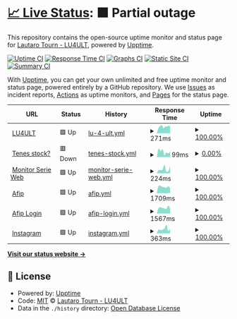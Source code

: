 # [📈 Live Status](https://lu4ult.github.io/upptime): <!--live status--> **🟧 Partial outage**

This repository contains the open-source uptime monitor and status page for [Lautaro Tourn - LU4ULT](https://lu4ult.com), powered by [Upptime](https://github.com/upptime/upptime).

[![Uptime CI](https://github.com/lu4ult/upptime/workflows/Uptime%20CI/badge.svg)](https://github.com/lu4ult/upptime/actions?query=workflow%3A%22Uptime+CI%22)
[![Response Time CI](https://github.com/lu4ult/upptime/workflows/Response%20Time%20CI/badge.svg)](https://github.com/lu4ult/upptime/actions?query=workflow%3A%22Response+Time+CI%22)
[![Graphs CI](https://github.com/lu4ult/upptime/workflows/Graphs%20CI/badge.svg)](https://github.com/lu4ult/upptime/actions?query=workflow%3A%22Graphs+CI%22)
[![Static Site CI](https://github.com/lu4ult/upptime/workflows/Static%20Site%20CI/badge.svg)](https://github.com/lu4ult/upptime/actions?query=workflow%3A%22Static+Site+CI%22)
[![Summary CI](https://github.com/lu4ult/upptime/workflows/Summary%20CI/badge.svg)](https://github.com/lu4ult/upptime/actions?query=workflow%3A%22Summary+CI%22)

With [Upptime](https://upptime.js.org), you can get your own unlimited and free uptime monitor and status page, powered entirely by a GitHub repository. We use [Issues](https://github.com/lu4ult/upptime/issues) as incident reports, [Actions](https://github.com/lu4ult/upptime/actions) as uptime monitors, and [Pages](https://lu4ult.github.io/upptime) for the status page.

<!--start: status pages-->
<!-- This summary is generated by Upptime (https://github.com/upptime/upptime) -->
<!-- Do not edit this manually, your changes will be overwritten -->
<!-- prettier-ignore -->
| URL | Status | History | Response Time | Uptime |
| --- | ------ | ------- | ------------- | ------ |
| <img alt="" src="https://icons.duckduckgo.com/ip3/lu4ult.com.ico" height="13"> [LU4ULT](https://lu4ult.com) | 🟩 Up | [lu-4-ult.yml](https://github.com/lu4ult/upptime/commits/HEAD/history/lu-4-ult.yml) | <details><summary><img alt="Response time graph" src="./graphs/lu-4-ult/response-time-week.png" height="20"> 271ms</summary><br><a href="https://lu4ult.github.io/upptime/history/lu-4-ult"><img alt="Response time 265" src="https://img.shields.io/endpoint?url=https%3A%2F%2Fraw.githubusercontent.com%2Flu4ult%2Fupptime%2FHEAD%2Fapi%2Flu-4-ult%2Fresponse-time.json"></a><br><a href="https://lu4ult.github.io/upptime/history/lu-4-ult"><img alt="24-hour response time 319" src="https://img.shields.io/endpoint?url=https%3A%2F%2Fraw.githubusercontent.com%2Flu4ult%2Fupptime%2FHEAD%2Fapi%2Flu-4-ult%2Fresponse-time-day.json"></a><br><a href="https://lu4ult.github.io/upptime/history/lu-4-ult"><img alt="7-day response time 271" src="https://img.shields.io/endpoint?url=https%3A%2F%2Fraw.githubusercontent.com%2Flu4ult%2Fupptime%2FHEAD%2Fapi%2Flu-4-ult%2Fresponse-time-week.json"></a><br><a href="https://lu4ult.github.io/upptime/history/lu-4-ult"><img alt="30-day response time 246" src="https://img.shields.io/endpoint?url=https%3A%2F%2Fraw.githubusercontent.com%2Flu4ult%2Fupptime%2FHEAD%2Fapi%2Flu-4-ult%2Fresponse-time-month.json"></a><br><a href="https://lu4ult.github.io/upptime/history/lu-4-ult"><img alt="1-year response time 265" src="https://img.shields.io/endpoint?url=https%3A%2F%2Fraw.githubusercontent.com%2Flu4ult%2Fupptime%2FHEAD%2Fapi%2Flu-4-ult%2Fresponse-time-year.json"></a></details> | <details><summary><a href="https://lu4ult.github.io/upptime/history/lu-4-ult">100.00%</a></summary><a href="https://lu4ult.github.io/upptime/history/lu-4-ult"><img alt="All-time uptime 99.99%" src="https://img.shields.io/endpoint?url=https%3A%2F%2Fraw.githubusercontent.com%2Flu4ult%2Fupptime%2FHEAD%2Fapi%2Flu-4-ult%2Fuptime.json"></a><br><a href="https://lu4ult.github.io/upptime/history/lu-4-ult"><img alt="24-hour uptime 100.00%" src="https://img.shields.io/endpoint?url=https%3A%2F%2Fraw.githubusercontent.com%2Flu4ult%2Fupptime%2FHEAD%2Fapi%2Flu-4-ult%2Fuptime-day.json"></a><br><a href="https://lu4ult.github.io/upptime/history/lu-4-ult"><img alt="7-day uptime 100.00%" src="https://img.shields.io/endpoint?url=https%3A%2F%2Fraw.githubusercontent.com%2Flu4ult%2Fupptime%2FHEAD%2Fapi%2Flu-4-ult%2Fuptime-week.json"></a><br><a href="https://lu4ult.github.io/upptime/history/lu-4-ult"><img alt="30-day uptime 100.00%" src="https://img.shields.io/endpoint?url=https%3A%2F%2Fraw.githubusercontent.com%2Flu4ult%2Fupptime%2FHEAD%2Fapi%2Flu-4-ult%2Fuptime-month.json"></a><br><a href="https://lu4ult.github.io/upptime/history/lu-4-ult"><img alt="1-year uptime 99.99%" src="https://img.shields.io/endpoint?url=https%3A%2F%2Fraw.githubusercontent.com%2Flu4ult%2Fupptime%2FHEAD%2Fapi%2Flu-4-ult%2Fuptime-year.json"></a></details>
| <img alt="" src="https://icons.duckduckgo.com/ip3/friendly-bublanina-3c840e.netlify.app.ico" height="13"> [Tenes stock?](https://friendly-bublanina-3c840e.netlify.app/) | 🟥 Down | [tenes-stock.yml](https://github.com/lu4ult/upptime/commits/HEAD/history/tenes-stock.yml) | <details><summary><img alt="Response time graph" src="./graphs/tenes-stock/response-time-week.png" height="20"> 99ms</summary><br><a href="https://lu4ult.github.io/upptime/history/tenes-stock"><img alt="Response time 385" src="https://img.shields.io/endpoint?url=https%3A%2F%2Fraw.githubusercontent.com%2Flu4ult%2Fupptime%2FHEAD%2Fapi%2Ftenes-stock%2Fresponse-time.json"></a><br><a href="https://lu4ult.github.io/upptime/history/tenes-stock"><img alt="24-hour response time 119" src="https://img.shields.io/endpoint?url=https%3A%2F%2Fraw.githubusercontent.com%2Flu4ult%2Fupptime%2FHEAD%2Fapi%2Ftenes-stock%2Fresponse-time-day.json"></a><br><a href="https://lu4ult.github.io/upptime/history/tenes-stock"><img alt="7-day response time 99" src="https://img.shields.io/endpoint?url=https%3A%2F%2Fraw.githubusercontent.com%2Flu4ult%2Fupptime%2FHEAD%2Fapi%2Ftenes-stock%2Fresponse-time-week.json"></a><br><a href="https://lu4ult.github.io/upptime/history/tenes-stock"><img alt="30-day response time 143" src="https://img.shields.io/endpoint?url=https%3A%2F%2Fraw.githubusercontent.com%2Flu4ult%2Fupptime%2FHEAD%2Fapi%2Ftenes-stock%2Fresponse-time-month.json"></a><br><a href="https://lu4ult.github.io/upptime/history/tenes-stock"><img alt="1-year response time 385" src="https://img.shields.io/endpoint?url=https%3A%2F%2Fraw.githubusercontent.com%2Flu4ult%2Fupptime%2FHEAD%2Fapi%2Ftenes-stock%2Fresponse-time-year.json"></a></details> | <details><summary><a href="https://lu4ult.github.io/upptime/history/tenes-stock">0.00%</a></summary><a href="https://lu4ult.github.io/upptime/history/tenes-stock"><img alt="All-time uptime 80.49%" src="https://img.shields.io/endpoint?url=https%3A%2F%2Fraw.githubusercontent.com%2Flu4ult%2Fupptime%2FHEAD%2Fapi%2Ftenes-stock%2Fuptime.json"></a><br><a href="https://lu4ult.github.io/upptime/history/tenes-stock"><img alt="24-hour uptime 0.00%" src="https://img.shields.io/endpoint?url=https%3A%2F%2Fraw.githubusercontent.com%2Flu4ult%2Fupptime%2FHEAD%2Fapi%2Ftenes-stock%2Fuptime-day.json"></a><br><a href="https://lu4ult.github.io/upptime/history/tenes-stock"><img alt="7-day uptime 0.00%" src="https://img.shields.io/endpoint?url=https%3A%2F%2Fraw.githubusercontent.com%2Flu4ult%2Fupptime%2FHEAD%2Fapi%2Ftenes-stock%2Fuptime-week.json"></a><br><a href="https://lu4ult.github.io/upptime/history/tenes-stock"><img alt="30-day uptime 46.34%" src="https://img.shields.io/endpoint?url=https%3A%2F%2Fraw.githubusercontent.com%2Flu4ult%2Fupptime%2FHEAD%2Fapi%2Ftenes-stock%2Fuptime-month.json"></a><br><a href="https://lu4ult.github.io/upptime/history/tenes-stock"><img alt="1-year uptime 80.49%" src="https://img.shields.io/endpoint?url=https%3A%2F%2Fraw.githubusercontent.com%2Flu4ult%2Fupptime%2FHEAD%2Fapi%2Ftenes-stock%2Fuptime-year.json"></a></details>
| <img alt="" src="https://icons.duckduckgo.com/ip3/playful-paletas-599515.netlify.app.ico" height="13"> [Monitor Serie Web](https://playful-paletas-599515.netlify.app/) | 🟩 Up | [monitor-serie-web.yml](https://github.com/lu4ult/upptime/commits/HEAD/history/monitor-serie-web.yml) | <details><summary><img alt="Response time graph" src="./graphs/monitor-serie-web/response-time-week.png" height="20"> 224ms</summary><br><a href="https://lu4ult.github.io/upptime/history/monitor-serie-web"><img alt="Response time 263" src="https://img.shields.io/endpoint?url=https%3A%2F%2Fraw.githubusercontent.com%2Flu4ult%2Fupptime%2FHEAD%2Fapi%2Fmonitor-serie-web%2Fresponse-time.json"></a><br><a href="https://lu4ult.github.io/upptime/history/monitor-serie-web"><img alt="24-hour response time 98" src="https://img.shields.io/endpoint?url=https%3A%2F%2Fraw.githubusercontent.com%2Flu4ult%2Fupptime%2FHEAD%2Fapi%2Fmonitor-serie-web%2Fresponse-time-day.json"></a><br><a href="https://lu4ult.github.io/upptime/history/monitor-serie-web"><img alt="7-day response time 224" src="https://img.shields.io/endpoint?url=https%3A%2F%2Fraw.githubusercontent.com%2Flu4ult%2Fupptime%2FHEAD%2Fapi%2Fmonitor-serie-web%2Fresponse-time-week.json"></a><br><a href="https://lu4ult.github.io/upptime/history/monitor-serie-web"><img alt="30-day response time 183" src="https://img.shields.io/endpoint?url=https%3A%2F%2Fraw.githubusercontent.com%2Flu4ult%2Fupptime%2FHEAD%2Fapi%2Fmonitor-serie-web%2Fresponse-time-month.json"></a><br><a href="https://lu4ult.github.io/upptime/history/monitor-serie-web"><img alt="1-year response time 263" src="https://img.shields.io/endpoint?url=https%3A%2F%2Fraw.githubusercontent.com%2Flu4ult%2Fupptime%2FHEAD%2Fapi%2Fmonitor-serie-web%2Fresponse-time-year.json"></a></details> | <details><summary><a href="https://lu4ult.github.io/upptime/history/monitor-serie-web">100.00%</a></summary><a href="https://lu4ult.github.io/upptime/history/monitor-serie-web"><img alt="All-time uptime 100.00%" src="https://img.shields.io/endpoint?url=https%3A%2F%2Fraw.githubusercontent.com%2Flu4ult%2Fupptime%2FHEAD%2Fapi%2Fmonitor-serie-web%2Fuptime.json"></a><br><a href="https://lu4ult.github.io/upptime/history/monitor-serie-web"><img alt="24-hour uptime 100.00%" src="https://img.shields.io/endpoint?url=https%3A%2F%2Fraw.githubusercontent.com%2Flu4ult%2Fupptime%2FHEAD%2Fapi%2Fmonitor-serie-web%2Fuptime-day.json"></a><br><a href="https://lu4ult.github.io/upptime/history/monitor-serie-web"><img alt="7-day uptime 100.00%" src="https://img.shields.io/endpoint?url=https%3A%2F%2Fraw.githubusercontent.com%2Flu4ult%2Fupptime%2FHEAD%2Fapi%2Fmonitor-serie-web%2Fuptime-week.json"></a><br><a href="https://lu4ult.github.io/upptime/history/monitor-serie-web"><img alt="30-day uptime 100.00%" src="https://img.shields.io/endpoint?url=https%3A%2F%2Fraw.githubusercontent.com%2Flu4ult%2Fupptime%2FHEAD%2Fapi%2Fmonitor-serie-web%2Fuptime-month.json"></a><br><a href="https://lu4ult.github.io/upptime/history/monitor-serie-web"><img alt="1-year uptime 100.00%" src="https://img.shields.io/endpoint?url=https%3A%2F%2Fraw.githubusercontent.com%2Flu4ult%2Fupptime%2FHEAD%2Fapi%2Fmonitor-serie-web%2Fuptime-year.json"></a></details>
| <img alt="" src="https://icons.duckduckgo.com/ip3/www.afip.gob.ar.ico" height="13"> [Afip](https://www.afip.gob.ar/landing/default.asp) | 🟩 Up | [afip.yml](https://github.com/lu4ult/upptime/commits/HEAD/history/afip.yml) | <details><summary><img alt="Response time graph" src="./graphs/afip/response-time-week.png" height="20"> 1709ms</summary><br><a href="https://lu4ult.github.io/upptime/history/afip"><img alt="Response time 1839" src="https://img.shields.io/endpoint?url=https%3A%2F%2Fraw.githubusercontent.com%2Flu4ult%2Fupptime%2FHEAD%2Fapi%2Fafip%2Fresponse-time.json"></a><br><a href="https://lu4ult.github.io/upptime/history/afip"><img alt="24-hour response time 1623" src="https://img.shields.io/endpoint?url=https%3A%2F%2Fraw.githubusercontent.com%2Flu4ult%2Fupptime%2FHEAD%2Fapi%2Fafip%2Fresponse-time-day.json"></a><br><a href="https://lu4ult.github.io/upptime/history/afip"><img alt="7-day response time 1709" src="https://img.shields.io/endpoint?url=https%3A%2F%2Fraw.githubusercontent.com%2Flu4ult%2Fupptime%2FHEAD%2Fapi%2Fafip%2Fresponse-time-week.json"></a><br><a href="https://lu4ult.github.io/upptime/history/afip"><img alt="30-day response time 1874" src="https://img.shields.io/endpoint?url=https%3A%2F%2Fraw.githubusercontent.com%2Flu4ult%2Fupptime%2FHEAD%2Fapi%2Fafip%2Fresponse-time-month.json"></a><br><a href="https://lu4ult.github.io/upptime/history/afip"><img alt="1-year response time 1839" src="https://img.shields.io/endpoint?url=https%3A%2F%2Fraw.githubusercontent.com%2Flu4ult%2Fupptime%2FHEAD%2Fapi%2Fafip%2Fresponse-time-year.json"></a></details> | <details><summary><a href="https://lu4ult.github.io/upptime/history/afip">100.00%</a></summary><a href="https://lu4ult.github.io/upptime/history/afip"><img alt="All-time uptime 100.00%" src="https://img.shields.io/endpoint?url=https%3A%2F%2Fraw.githubusercontent.com%2Flu4ult%2Fupptime%2FHEAD%2Fapi%2Fafip%2Fuptime.json"></a><br><a href="https://lu4ult.github.io/upptime/history/afip"><img alt="24-hour uptime 100.00%" src="https://img.shields.io/endpoint?url=https%3A%2F%2Fraw.githubusercontent.com%2Flu4ult%2Fupptime%2FHEAD%2Fapi%2Fafip%2Fuptime-day.json"></a><br><a href="https://lu4ult.github.io/upptime/history/afip"><img alt="7-day uptime 100.00%" src="https://img.shields.io/endpoint?url=https%3A%2F%2Fraw.githubusercontent.com%2Flu4ult%2Fupptime%2FHEAD%2Fapi%2Fafip%2Fuptime-week.json"></a><br><a href="https://lu4ult.github.io/upptime/history/afip"><img alt="30-day uptime 100.00%" src="https://img.shields.io/endpoint?url=https%3A%2F%2Fraw.githubusercontent.com%2Flu4ult%2Fupptime%2FHEAD%2Fapi%2Fafip%2Fuptime-month.json"></a><br><a href="https://lu4ult.github.io/upptime/history/afip"><img alt="1-year uptime 100.00%" src="https://img.shields.io/endpoint?url=https%3A%2F%2Fraw.githubusercontent.com%2Flu4ult%2Fupptime%2FHEAD%2Fapi%2Fafip%2Fuptime-year.json"></a></details>
| <img alt="" src="https://icons.duckduckgo.com/ip3/auth.afip.gob.ar.ico" height="13"> [Afip Login](https://auth.afip.gob.ar/contribuyente_/login.xhtml) | 🟩 Up | [afip-login.yml](https://github.com/lu4ult/upptime/commits/HEAD/history/afip-login.yml) | <details><summary><img alt="Response time graph" src="./graphs/afip-login/response-time-week.png" height="20"> 1567ms</summary><br><a href="https://lu4ult.github.io/upptime/history/afip-login"><img alt="Response time 1610" src="https://img.shields.io/endpoint?url=https%3A%2F%2Fraw.githubusercontent.com%2Flu4ult%2Fupptime%2FHEAD%2Fapi%2Fafip-login%2Fresponse-time.json"></a><br><a href="https://lu4ult.github.io/upptime/history/afip-login"><img alt="24-hour response time 1521" src="https://img.shields.io/endpoint?url=https%3A%2F%2Fraw.githubusercontent.com%2Flu4ult%2Fupptime%2FHEAD%2Fapi%2Fafip-login%2Fresponse-time-day.json"></a><br><a href="https://lu4ult.github.io/upptime/history/afip-login"><img alt="7-day response time 1567" src="https://img.shields.io/endpoint?url=https%3A%2F%2Fraw.githubusercontent.com%2Flu4ult%2Fupptime%2FHEAD%2Fapi%2Fafip-login%2Fresponse-time-week.json"></a><br><a href="https://lu4ult.github.io/upptime/history/afip-login"><img alt="30-day response time 1624" src="https://img.shields.io/endpoint?url=https%3A%2F%2Fraw.githubusercontent.com%2Flu4ult%2Fupptime%2FHEAD%2Fapi%2Fafip-login%2Fresponse-time-month.json"></a><br><a href="https://lu4ult.github.io/upptime/history/afip-login"><img alt="1-year response time 1610" src="https://img.shields.io/endpoint?url=https%3A%2F%2Fraw.githubusercontent.com%2Flu4ult%2Fupptime%2FHEAD%2Fapi%2Fafip-login%2Fresponse-time-year.json"></a></details> | <details><summary><a href="https://lu4ult.github.io/upptime/history/afip-login">100.00%</a></summary><a href="https://lu4ult.github.io/upptime/history/afip-login"><img alt="All-time uptime 100.00%" src="https://img.shields.io/endpoint?url=https%3A%2F%2Fraw.githubusercontent.com%2Flu4ult%2Fupptime%2FHEAD%2Fapi%2Fafip-login%2Fuptime.json"></a><br><a href="https://lu4ult.github.io/upptime/history/afip-login"><img alt="24-hour uptime 100.00%" src="https://img.shields.io/endpoint?url=https%3A%2F%2Fraw.githubusercontent.com%2Flu4ult%2Fupptime%2FHEAD%2Fapi%2Fafip-login%2Fuptime-day.json"></a><br><a href="https://lu4ult.github.io/upptime/history/afip-login"><img alt="7-day uptime 100.00%" src="https://img.shields.io/endpoint?url=https%3A%2F%2Fraw.githubusercontent.com%2Flu4ult%2Fupptime%2FHEAD%2Fapi%2Fafip-login%2Fuptime-week.json"></a><br><a href="https://lu4ult.github.io/upptime/history/afip-login"><img alt="30-day uptime 100.00%" src="https://img.shields.io/endpoint?url=https%3A%2F%2Fraw.githubusercontent.com%2Flu4ult%2Fupptime%2FHEAD%2Fapi%2Fafip-login%2Fuptime-month.json"></a><br><a href="https://lu4ult.github.io/upptime/history/afip-login"><img alt="1-year uptime 100.00%" src="https://img.shields.io/endpoint?url=https%3A%2F%2Fraw.githubusercontent.com%2Flu4ult%2Fupptime%2FHEAD%2Fapi%2Fafip-login%2Fuptime-year.json"></a></details>
| <img alt="" src="https://icons.duckduckgo.com/ip3/www.instagram.com.ico" height="13"> [Instagram](https://www.instagram.com/) | 🟩 Up | [instagram.yml](https://github.com/lu4ult/upptime/commits/HEAD/history/instagram.yml) | <details><summary><img alt="Response time graph" src="./graphs/instagram/response-time-week.png" height="20"> 363ms</summary><br><a href="https://lu4ult.github.io/upptime/history/instagram"><img alt="Response time 494" src="https://img.shields.io/endpoint?url=https%3A%2F%2Fraw.githubusercontent.com%2Flu4ult%2Fupptime%2FHEAD%2Fapi%2Finstagram%2Fresponse-time.json"></a><br><a href="https://lu4ult.github.io/upptime/history/instagram"><img alt="24-hour response time 468" src="https://img.shields.io/endpoint?url=https%3A%2F%2Fraw.githubusercontent.com%2Flu4ult%2Fupptime%2FHEAD%2Fapi%2Finstagram%2Fresponse-time-day.json"></a><br><a href="https://lu4ult.github.io/upptime/history/instagram"><img alt="7-day response time 363" src="https://img.shields.io/endpoint?url=https%3A%2F%2Fraw.githubusercontent.com%2Flu4ult%2Fupptime%2FHEAD%2Fapi%2Finstagram%2Fresponse-time-week.json"></a><br><a href="https://lu4ult.github.io/upptime/history/instagram"><img alt="30-day response time 398" src="https://img.shields.io/endpoint?url=https%3A%2F%2Fraw.githubusercontent.com%2Flu4ult%2Fupptime%2FHEAD%2Fapi%2Finstagram%2Fresponse-time-month.json"></a><br><a href="https://lu4ult.github.io/upptime/history/instagram"><img alt="1-year response time 494" src="https://img.shields.io/endpoint?url=https%3A%2F%2Fraw.githubusercontent.com%2Flu4ult%2Fupptime%2FHEAD%2Fapi%2Finstagram%2Fresponse-time-year.json"></a></details> | <details><summary><a href="https://lu4ult.github.io/upptime/history/instagram">100.00%</a></summary><a href="https://lu4ult.github.io/upptime/history/instagram"><img alt="All-time uptime 100.00%" src="https://img.shields.io/endpoint?url=https%3A%2F%2Fraw.githubusercontent.com%2Flu4ult%2Fupptime%2FHEAD%2Fapi%2Finstagram%2Fuptime.json"></a><br><a href="https://lu4ult.github.io/upptime/history/instagram"><img alt="24-hour uptime 100.00%" src="https://img.shields.io/endpoint?url=https%3A%2F%2Fraw.githubusercontent.com%2Flu4ult%2Fupptime%2FHEAD%2Fapi%2Finstagram%2Fuptime-day.json"></a><br><a href="https://lu4ult.github.io/upptime/history/instagram"><img alt="7-day uptime 100.00%" src="https://img.shields.io/endpoint?url=https%3A%2F%2Fraw.githubusercontent.com%2Flu4ult%2Fupptime%2FHEAD%2Fapi%2Finstagram%2Fuptime-week.json"></a><br><a href="https://lu4ult.github.io/upptime/history/instagram"><img alt="30-day uptime 100.00%" src="https://img.shields.io/endpoint?url=https%3A%2F%2Fraw.githubusercontent.com%2Flu4ult%2Fupptime%2FHEAD%2Fapi%2Finstagram%2Fuptime-month.json"></a><br><a href="https://lu4ult.github.io/upptime/history/instagram"><img alt="1-year uptime 100.00%" src="https://img.shields.io/endpoint?url=https%3A%2F%2Fraw.githubusercontent.com%2Flu4ult%2Fupptime%2FHEAD%2Fapi%2Finstagram%2Fuptime-year.json"></a></details>

<!--end: status pages-->

[**Visit our status website →**](https://lu4ult.github.io/upptime)

## 📄 License

- Powered by: [Upptime](https://github.com/upptime/upptime)
- Code: [MIT](./LICENSE) © [Lautaro Tourn - LU4ULT](https://lu4ult.com)
- Data in the `./history` directory: [Open Database License](https://opendatacommons.org/licenses/odbl/1-0/)
